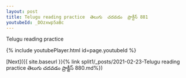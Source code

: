 ```yaml
---
layout: post
title: Telugu reading practice  తెలుగు  చదవడం  ప్రాక్టీస్ 881
youtubeId: _DOzxwp5aBc
---
```

 
 
Telugu reading practice
 
 
 
 
 


{% include youtubePlayer.html id=page.youtubeId %}
 
[Next]({{ site.baseurl }}{% link  split1/_posts/2021-02-23-Telugu reading practice  తెలుగు  చదవడం  ప్రాక్టీస్ 880.md%})
 
